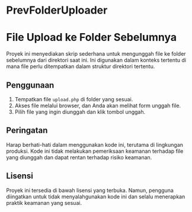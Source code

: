 # PrevFolderUploader

# File Upload ke Folder Sebelumnya

Proyek ini menyediakan skrip sederhana untuk mengunggah file ke folder sebelumnya dari direktori saat ini. Ini digunakan dalam konteks tertentu di mana file perlu ditempatkan dalam struktur direktori tertentu.

## Penggunaan

1. Tempatkan file `upload.php` di folder yang sesuai.
2. Akses file melalui browser, dan Anda akan melihat form unggah file.
3. Pilih file yang ingin diunggah dan klik tombol unggah.

## Peringatan

Harap berhati-hati dalam menggunakan kode ini, terutama di lingkungan produksi. Kode ini tidak melakukan pemeriksaan keamanan terhadap file yang diunggah dan dapat rentan terhadap risiko keamanan.

## Lisensi

Proyek ini tersedia di bawah lisensi yang terbuka. Namun, pengguna diingatkan untuk tidak menyalahgunakan kode ini dan selalu menerapkan praktik keamanan yang sesuai.



